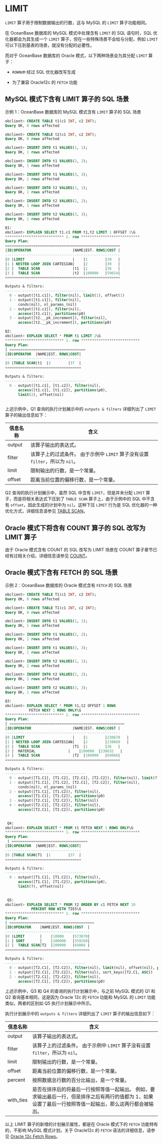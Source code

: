 # LIMIT

`LIMIT` 算子用于限制数据输出的行数，这与 MySQL 的 `LIMIT` 算子功能相同。

在 OceanBase 数据库的 MySQL 模式中处理含有 `LIMIT` 的 SQL 语句时，SQL 优化器都会为其生成一个 `LIMIT` 算子，但在一些特殊场景不会给与分配，例如 `LIMIT` 可以下压到基表的场景，就没有分配的必要性。

而对于 OceanBase 数据库的 Oracle 模式，以下两种场景会为其分配 `LIMIT` 算子：

* `ROWNUM` 经过 SQL 优化器改写生成

* 为了兼容 Oracle12c 的 `FETCH` 功能

## MySQL 模式下含有 LIMIT 算子的 SQL 场景

示例 1：OceanBase 数据库的 MySQL 模式含有 `LIMIT` 算子的 SQL 场景

```sql
obclient> CREATE TABLE t1(c1 INT, c2 INT);
Query OK, 0 rows affected 

obclient> CREATE TABLE t2(c1 INT, c2 INT);
Query OK, 0 rows affected 

obclient> INSERT INTO t1 VALUES(1, 1);
Query OK, 1 rows affected 

obclient> INSERT INTO t1 VALUES(2, 2);
Query OK, 1 rows affected 

obclient> INSERT INTO t1 VALUES(3, 3);
Query OK, 1 rows affected 

obclient> INSERT INTO t2 VALUES(1, 1);
Query OK, 1 rows affected 

obclient> INSERT INTO t2 VALUES(2, 2);
Query OK, 1 rows affected 

obclient> INSERT INTO t2 VALUES(3, 3);
Query OK, 1 rows affected 

Q1: 
obclient> EXPLAIN SELECT t1.c1 FROM t1,t2 LIMIT 1 OFFSET 1\G
*************************** 1. row ***************************
Query Plan:
=====================================================
|ID|OPERATOR                   |NAME|EST. ROWS|COST |
-----------------------------------------------------
|0 |LIMIT                      |    |1        |39   |
|1 | NESTED-LOOP JOIN CARTESIAN|    |2        |39   |
|2 |  TABLE SCAN               |t1  |1        |36   |
|3 |  TABLE SCAN               |t2  |100000   |59654|
=====================================================

Outputs & filters: 
-------------------------------------
  0 - output([t1.c1]), filter(nil), limit(1), offset(1)
  1 - output([t1.c1]), filter(nil), 
      conds(nil), nl_params_(nil)
  2 - output([t1.c1]), filter(nil), 
      access([t1.c1]), partitions(p0)
  3 - output([t2.__pk_increment]), filter(nil), 
      access([t2.__pk_increment]), partitions(p0)

Q2: 
obclient> EXPLAIN SELECT * FROM t1 LIMIT 2\G
*************************** 1. row ***************************
Query Plan:
| ===================================
|ID|OPERATOR  |NAME|EST. ROWS|COST|
-----------------------------------
|0 |TABLE SCAN|t1  |2        |37  |
===================================

Outputs & filters: 
-------------------------------------
  0 - output([t1.c1], [t1.c2]), filter(nil), 
      access([t1.c1], [t1.c2]), partitions(p0), 
      limit(2), offset(nil)
     
```

上述示例中，Q1 查询的执行计划展示中的 `outputs & filters` 详细列出了 `LIMIT` 算子的输出信息如下：

| **信息名称** |           **含义**                                    |
|----------|------------------------------------------------------------------------------|
| output   | 该算子输出的表达式。                                                                |
| filter   | 该算子上的过滤条件。 由于示例中 `LIMIT` 算子没有设置 `filter`，所以为 `nil`。          |
| limit    | 限制输出的行数，是一个常量。                                                             |
| offset   | 距离当前位置的偏移行数，是一个常量。  |

Q2 查询的执行计划展示中，虽然 SQL 中含有 `LIMIT`，但是并未分配 `LIMIT` 算子，而是将相关表达式下压到了 `TABLE SCAN` 算子上，由于示例中的 SQL 中不含有 `offset`，因此生成的计划中为 `nil`。这种下压 `LIMIT` 行为是 SQL 优化器的一种优化方式，详细信息请参见 [TABLE SCAN](../2.execution-plan-operator/1.table-scan.md)。

## Oracle 模式下将含有 COUNT 算子的 SQL 改写为 LIMIT 算子

由于 Oracle 模式含有 COUNT 的 SQL 改写为 LIMIT 场景在 COUNT 算子章节已经有过相关介绍，详细信息请参见 [COUNT](../2.execution-plan-operator/4.count.md)。

## Oracle 模式下含有 FETCH 的 SQL 场景

示例 2：OceanBase 数据库的 Oracle 模式含有 `FETCH` 的 SQL 场景

```sql
obclient> CREATE TABLE T1(c1 INT, c2 INT);
Query OK, 0 rows affected 

obclient> CREATE TABLE T1(c1 INT, c2 INT);
Query OK, 0 rows affected 

obclient> INSERT INTO t1 VALUES(1, 1);
Query OK, 1 rows affected 

obclient> INSERT INTO t1 VALUES(2, 2);
Query OK, 1 rows affected 

obclient> INSERT INTO t1 VALUES(3, 3);
Query OK, 1 rows affected 

obclient> INSERT INTO t2 VALUES(1, 1);
Query OK, 1 rows affected 

obclient> INSERT INTO t2 VALUES(2, 2);
Query OK, 1 rows affected 

obclient> INSERT INTO t2 VALUES(3, 3);
Query OK, 1 rows affected 

Q3: 
obclient> EXPLAIN SELECT * FROM t1,t2 OFFSET 1 ROWS 
           FETCH NEXT 1 ROWS ONLY\G
*************************** 1. row ***************************
Query Plan:
| =====================================================
|ID|OPERATOR                   |NAME|EST. ROWS|COST |
-----------------------------------------------------
|0 |LIMIT                      |    |1        |238670   |
|1 | NESTED-LOOP JOIN CARTESIAN|    |2        |238669   |
|2 |  TABLE SCAN               |T1  |1        |36   |
|3 |  MATERIAL               |    |100000  |238632   |
|4 |  TABLE SCAN               |T2  |100000   |64066|
=====================================================

Outputs & filters: 
-------------------------------------
  0 - output([T1.C1], [T1.C2], [T2.C1], [T2.C2]), filter(nil), limit(?), offset(?)
  1 - output([T1.C1], [T1.C2], [T2.C1], [T2.C2]), filter(nil), 
      conds(nil), nl_params_(nil)
  2 - output([T1.C1], [T1.C2]), filter(nil), 
      access([T1.C1], [T1.C2]), partitions(p0)
  3 - output([T2.C1], [T2.C2]), filter(nil)
  4 - output([T2.C1], [T2.C2]), filter(nil), 
      access([T2.C1], [T2.C2]), partitions(p0)
      
      
 Q4: 
obclient> EXPLAIN SELECT * FROM t1 FETCH NEXT 1 ROWS ONLY\G
*************************** 1. row ***************************
Query Plan:
 | ===================================
|ID|OPERATOR  |NAME|EST. ROWS|COST|
-----------------------------------
|0 |TABLE SCAN|T1  |1        |37  |
===================================

Outputs & filters: 
-------------------------------------
  0 - output([T1.C1], [T1.C2]), filter(nil), 
      access([T1.C1], [T1.C2]), partitions(p0), 
      limit(?), offset(nil)
 
 
 Q5: 
obclient> EXPLAIN SELECT * FROM t2 ORDER BY c1 FETCH NEXT 10 
            PERCENT ROW WITH TIES\G
*************************** 1. row ***************************
Query Plan:
| =======================================
|ID|OPERATOR    |NAME|EST. ROWS|COST  |
---------------------------------------
|0 |LIMIT       |    |10000    |573070|
|1 | SORT       |    |100000   |559268|
|2 |  TABLE SCAN|T2  |100000   |64066 |
=======================================

Outputs & filters: 
-------------------------------------
  0 - output([T2.C1], [T2.C2]), filter(nil), limit(nil), offset(nil), percent(?), with_ties(true)
  1 - output([T2.C1], [T2.C2]), filter(nil), sort_keys([T2.C1, ASC])
  2 - output([T2.C1], [T2.C2]), filter(nil), 
      access([T2.C1], [T2.C2]), partitions(p0)
```

上述示例中，Q3 和 Q4 的查询的执行计划展示中，与之前 MySQL 模式的 Q1 和 Q2 查询基本相同，这是因为 Oracle 12c 的 `FETCH` 功能和 MySQL 的 `LIMIT` 功能类似，两者的区别如 Q5 执行计划展示中所示。

执行计划展示中的 `outputs & filters` 详细列出了 `LIMIT` 算子的输出信息如下：

| **信息名称**  |                                             **含义**                                        |
|-----------|-------------------------------------------------------------------------------------------------|
| output    | 该算子输出的表达式。                                                                                 |
| filter    | 该算子上的过滤条件。 由于示例中 `LIMIT` 算子没有设置 `filter`，所以为 `nil`。                             |
| limit     | 限制输出的行数，是一个常量。                                                                                  |
| offset    | 距离当前位置的偏移行数，是一个常量。                                                                              |
| percent   | 按照数据总行数的百分比输出，是一个常量。                                                                            |
| with_ties | 是否在排序后的将最后一行按照等值一起输出。 例如，要求输出最后一行，但是排序之后有两行的值都为 1，如果设置了最后一行按照等值一起输出，那么这两行都会被输出。 |

以上 LIMIT 算子的新增的计划展示属性，都是在 Oracle 模式下的 `FETCH` 功能特有的，不影响 MySQL 模式计划。关于 Oracle12c 的 `FETCH` 语法的详细信息，请参见 [Oracle 12c Fetch Rows](https://renenyffenegger.ch/notes/development/databases/Oracle/SQL/select/first-n-rows/index#ora-sql-row-limiting-clause)。
